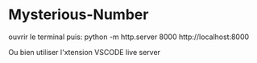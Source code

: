 # Mysterious-Number

ouvrir le terminal puis: python -m http.server 8000
http://localhost:8000

Ou bien utiliser l'xtension VSCODE live server
